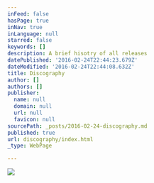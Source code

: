 ```yaml
---
inFeed: false
hasPage: true
inNav: true
inLanguage: null
starred: false
keywords: []
description: A brief hisotry of all releases
datePublished: '2016-02-24T22:44:23.679Z'
dateModified: '2016-02-24T22:44:08.632Z'
title: Discography
author: []
authors: []
publisher:
  name: null
  domain: null
  url: null
  favicon: null
sourcePath: _posts/2016-02-24-discography.md
published: true
url: discography/index.html
_type: WebPage

---
```

![](https://the-grid-user-content.s3-us-west-2.amazonaws.com/a66e097f-a5cb-46c0-bed0-38c6b193a811.jpg)